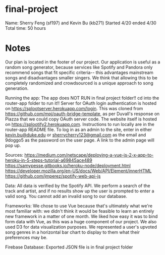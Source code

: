 # final-project
Name: Sherry Feng (sf197) and Kevin Bu (kb271)
Started 4/20 ended 4/30 
Total time: 50 hours 


# Notes
Our plan is located in the footer of our project. Our application is useful as a random song generator, because services like Spotify and Pandora only recommend songs that fit specific criteria-- this advantages mainstream songs and disadvantages smaller singers. We think that allowing this to be completely randomized and crowdsourced is a unique approach to song generation. 

Running the app: 
The app does NOT RUN in final project folder!! cd into the router-app folder to run it!! 
Server for OAuth login authentication is hosted on https://splootserver.herokuapp.com/login.
This was cloned from https://github.com/mpj/oauth-bridge-template, as per Duvall's response on Piazza that we could copy OAuth server code. 
The website itself is hosted on https://splootify2.herokuapp.com. Instructions to run locally are in the router-app README file. 
To log in as an admin to the site, enter in either kevin.bu@duke.edu or sherrycherry123@gmail.com as the email and 9doggo5 as the password on the user page. A link to the admin page will pop up. 

Sources:
https://medium.com/netscape/deploying-a-vue-js-2-x-app-to-heroku-in-5-steps-tutorial-a69845ace489
https://samypesse.gitbooks.io/heroku-node/deployment.html
https://developer.mozilla.org/en-US/docs/Web/API/Element/innerHTML
https://github.com/jmperez/spotify-web-api-js

Data: 
All data is verified by the Spotify API. We perform a search of the track and artist, and if no results show up the user is prompted to enter a valid song. You cannot add an invalid song to our database. 

Frameworks: 
We chose to use Vue because that's ultimately what we're most familiar with: we didn't think it would be feasible to learn an entirely new framework in a matter of one month. We liked how easy it was to bind form data with Vue, as this was a huge component of our project. 
We also used D3 for data visualization purposes. We represented a user's upvoted song genres in a horizontal bar chart to display to them what their preferences may be.

Firebase Database:
Exported JSON file is in final project folder




